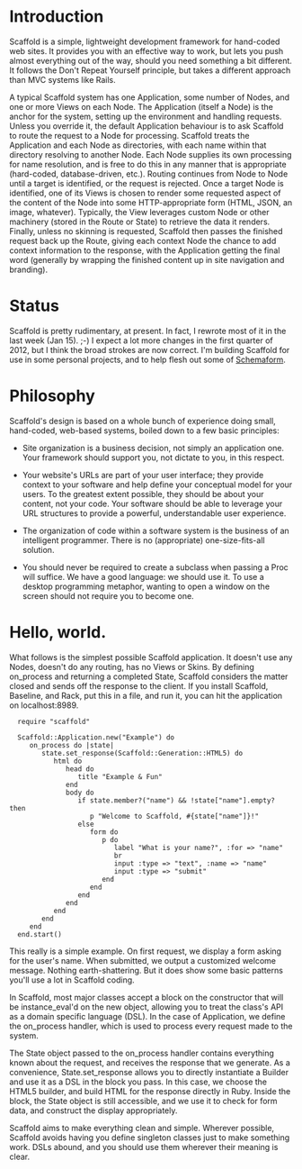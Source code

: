 # Introduction

Scaffold is a simple, lightweight development framework for hand-coded web sites. It provides
you with an effective way to work, but lets you push almost everything out of the way, should
you need something a bit different. It follows the Don't Repeat Yourself principle, but takes 
a different approach than MVC systems like Rails. 

A typical Scaffold system has one Application, some number of Nodes, and one or more Views 
on each Node. The Application (itself a Node) is the anchor for the system, setting up the 
environment and handling requests. Unless you override it, the default Application behaviour 
is to ask Scaffold to route the request to a Node for processing. Scaffold treats the 
Application and each Node as directories, with each name within that directory resolving to 
another Node. Each Node supplies its own processing for name resolution, and is free to do this
in any manner that is appropriate (hard-coded, database-driven, etc.). Routing continues from
Node to Node until a target is identified, or the request is rejected. Once a target Node is 
identified, one of its Views is chosen to render some requested aspect of the content of the Node 
into some HTTP-appropriate form (HTML, JSON, an image, whatever). Typically, the View leverages 
custom Node or other machinery (stored in the Route or State) to retrieve the data it renders. 
Finally, unless no skinning is requested, Scaffold then passes the finished request back up the
Route, giving each context Node the chance to add context information to the response, with the 
Application getting the final word (generally by wrapping the finished content up in site 
navigation and branding).


# Status

Scaffold is pretty rudimentary, at present. In fact, I rewrote most of it in the last week (Jan 15). 
;-) I expect a lot more changes in the first quarter of 2012, but I think the broad strokes are now
correct. I'm building Scaffold for use in some personal projects, and to help flesh out some of
[Schemaform](https://github.com/cpoirier/schemaform).


# Philosophy

Scaffold's design is based on a whole bunch of experience doing small, hand-coded, web-based 
systems, boiled down to a few basic principles:

* Site organization is a business decision, not simply an application one. Your framework 
  should support you, not dictate to you, in this respect. 
  
* Your website's URLs are part of your user interface; they provide context to your 
  software and help define your conceptual model for your users. To the greatest extent
  possible, they should be about your content, not your code. Your software should be 
  able to leverage your URL structures to provide a powerful, understandable user experience.
  
* The organization of code within a software system is the business of an intelligent programmer. 
  There is no (appropriate) one-size-fits-all solution.

* You should never be required to create a subclass when passing a Proc will suffice. We have 
  a good language: we should use it. To use a desktop programming metaphor, wanting to open 
  a window on the screen should not require you to become one.


# Hello, world.

What follows is the simplest possible Scaffold application. It doesn't use any Nodes, doesn't
do any routing, has no Views or Skins. By defining on_process and returning a completed State, 
Scaffold considers the matter closed and sends off the response to the client. If you install
Scaffold, Baseline, and Rack, put this in a file, and run it, you can hit the application on
localhost:8989.

      require "scaffold"
      
      Scaffold::Application.new("Example") do
         on_process do |state|
            state.set_response(Scaffold::Generation::HTML5) do
               html do
                  head do
                     title "Example & Fun"
                  end
                  body do
                     if state.member?("name") && !state["name"].empty? then
                        p "Welcome to Scaffold, #{state["name"]}!"
                     else
                        form do
                           p do
                              label "What is your name?", :for => "name"
                              br
                              input :type => "text", :name => "name"
                              input :type => "submit"
                           end
                        end
                     end
                  end
               end
            end
         end
      end.start()
      
This really is a simple example. On first request, we display a form asking for the user's
name. When submitted, we output a customized welcome message. Nothing earth-shattering. But it
does show some basic patterns you'll use a lot in Scaffold coding.

In Scaffold, most major classes accept a block on the constructor that will be instance_eval'd on 
the new object, allowing you to treat the class's API as a domain specific language (DSL). In the 
case of Application, we define the on_process handler, which is used to process every request made
to the system.

The State object passed to the on_process handler contains everything known about the request, 
and receives the response that we generate. As a convenience, State.set_response allows
you to directly instantiate a Builder and use it as a DSL in the block you pass. In this case,
we choose the HTML5 builder, and build HTML for the response directly in Ruby. Inside the block,
the State object is still accessible, and we use it to check for form data, and construct the
display appropriately.

Scaffold aims to make everything clean and simple. Wherever possible, Scaffold avoids having
you define singleton classes just to make something work. DSLs abound, and you should use them
wherever their meaning is clear. 


